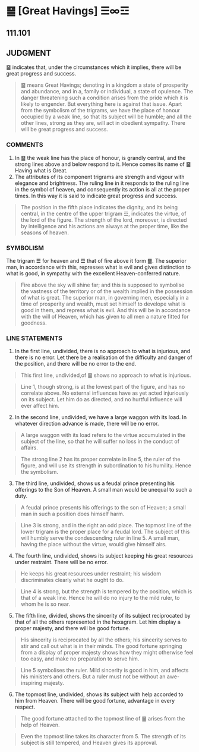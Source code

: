 # ䷍ [Great Havings] ☰∞☲

## 111.101

## JUDGMENT

䷍ indicates that, under the circumstances which it implies, there will be great progress and success.

> ䷍ means Great Havings; denoting in a kingdom a state of prosperity and abundance, and in a, family or individual, a state of opulence. The danger threatening such a condition arises from the pride which it is likely to engender. But everything here is against that issue. Apart from the symbolism of the trigrams, we have the place of honour occupied by a weak line, so that its subject will be humble; and all the other lines, strong as they are, will act in obedient sympathy. There will be great progress and success.

### COMMENTS

1. In ䷍ the weak line has the place of honour, is grandly central, and the strong lines above and below respond to it. Hence comes its name of ䷍ Having what is Great.
2. The attributes of its component trigrams are strength and vigour with elegance and brightness. The ruling line in it responds to the ruling line in the symbol of heaven, and consequently its action is all at the proper times. In this way it is said to indicate great progress and success.

> The position in the fifth place indicates the dignity, and its being central, in the centre of the upper trigram ☲, indicates the virtue, of the lord of the figure. The strength of the lord, moreover, is directed by intelligence and his actions are always at the proper time, like the seasons of heaven.

### SYMBOLISM

The trigram ☰ for heaven and ☲ that of fire above it form ䷍. The superior man, in accordance with this, represses what is evil and gives distinction to what is good, in sympathy with the excellent Heaven-conferred nature.

> Fire above the sky will shine far; and this is supposed to symbolise the vastness of the territory or of the wealth implied in the possession of what is great. The superior man, in governing men, especially in a time of prosperity and wealth, must set himself to develope what is good in them, and repress what is evil. And this will be in accordance with the will of Heaven, which has given to all men a nature fitted for goodness.

### LINE STATEMENTS

1. In the first line, undivided, there is no approach to what is injurious, and there is no error. Let there be a realisation of the difficulty and danger of the position, and there will be no error to the end.

> This first line, undivided,of ䷍ shows no approach to what is injurious.

> Line 1, though strong, is at the lowest part of the figure, and has no correlate above. No external influences have as yet acted injuriously on its subject. Let him do as directed, and no hurtful influence will ever affect him.

2. In the second line, undivided, we have a large waggon with its load. In whatever direction advance is made, there will be no error.

> A large waggon with its load refers to the virtue accumulated in the subject of the line, so that he will suffer no loss in the conduct of affairs.

> The strong line 2 has its proper correlate in line 5, the ruler of the figure, and will use its strength in subordination to his humility. Hence the symbolism.

3. The third line, undivided, shows us a feudal prince presenting his offerings to the Son of Heaven. A small man would be unequal to such a duty.

> A feudal prince presents his offerings to the son of Heaven; a small man in such a position does himself harm.

> Line 3 is strong, and in the right an odd place. The topmost line of the lower trigram is the proper place for a feudal lord. The subject of this will humbly serve the condescending ruler in line 5. A small man, having the place without the virtue, would give himself airs.

4. The fourth line, undivided, shows its subject keeping his great resources under restraint. There will be no error.

> He keeps his great resources under restraint; his wisdom discriminates clearly what he ought to do.

> Line 4 is strong, but the strength is tempered by the position, which is that of a weak line. Hence he will do no injury to the mild ruler, to whom he is so near.

5. The fifth line, divided, shows the sincerity of its subject reciprocated by that of all the others represented in the hexagram. Let him display a proper majesty, and there will be good fortune.

> His sincerity is reciprocated by all the others; his sincerity serves to stir and call out what is in their minds. The good fortune springing from a display of proper majesty shows how they might otherwise feel too easy, and make no preparation to serve him.

> Line 5 symbolises the ruler. Mild sincerity is good in him, and affects his ministers and others. But a ruler must not be without an awe-inspiring majesty.

6. The topmost line, undivided, shows its subject with help accorded to him from Heaven. There will be good fortune, advantage in every respect.

> The good fortune attached to the topmost line of ䷍ arises from the help of Heaven.

> Even the topmost line takes its character from 5. The strength of its subject is still tempered, and Heaven gives its approval.
